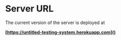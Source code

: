 # Server URL

The current version of the server is deployed at

**[https://untitled-testing-system.herokuapp.com]()**
